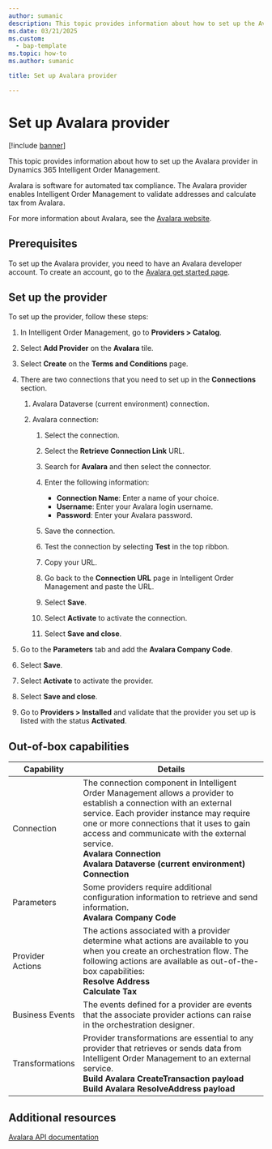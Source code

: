 ```yaml
---
author: sumanic
description: This topic provides information about how to set up the Avalara provider in Dynamics 365 Intelligent Order Management.
ms.date: 03/21/2025
ms.custom: 
  - bap-template
ms.topic: how-to
ms.author: sumanic

title: Set up Avalara provider

---
```


# Set up Avalara provider

[!include [banner](includes/banner.md)]


This topic provides information about how to set up the Avalara provider in Dynamics 365 Intelligent Order Management.

Avalara is software for automated tax compliance. The Avalara provider enables Intelligent Order Management to validate addresses and calculate tax from Avalara.  
  
For more information about Avalara, see the [Avalara website](https://www.avalara.com/us/en/index.html). 

## Prerequisites

To set up the Avalara provider, you need to have an Avalara developer account. To create an account, go to the [Avalara get started page](https://www.avalara.com/us/en/get-started.html).

## Set up the provider

To set up the provider, follow these steps:

1. In Intelligent Order Management, go to **Providers > Catalog**.

2. Select **Add Provider** on the **Avalara** tile.

3. Select **Create** on the **Terms and Conditions** page.

4. There are two connections that you need to set up in the **Connections** section.

    1. Avalara Dataverse (current environment) connection.

    2. Avalara connection:

       1. Select the connection.

       1. Select the **Retrieve Connection Link** URL.

       1. Search for **Avalara** and then select the connector.

       1. Enter the following information: 
          - **Connection Name**: Enter a name of your choice.
          - **Username**: Enter your Avalara login username.
          - **Password**: Enter your Avalara password.

       1. Save the connection.

       1. Test the connection by selecting **Test** in the top ribbon.

       1. Copy your URL.

       1. Go back to the **Connection URL** page in Intelligent Order Management and paste the URL.

       1. Select **Save**.

       1. Select **Activate** to activate the connection.

       1. Select **Save and close**.

5.  Go to the **Parameters** tab and add the **Avalara Company Code**. 

6. Select **Save**.

7. Select **Activate** to activate the provider.

8. Select **Save and close**.

9. Go to **Providers > Installed** and validate that the provider you set up is listed with the status **Activated**.


##  Out-of-box capabilities

|  Capability | Details |
| ------------------ | -------------------------------- |
|    Connection             |   The connection component in Intelligent Order Management allows a provider to establish a connection with an external service. Each provider instance may require one or more connections that it uses to gain access and communicate with the external service.<br>**Avalara Connection**<br>**Avalara Dataverse (current environment) Connection**   |
|    Parameters             |    Some providers require additional configuration information to retrieve and send information.<br>**Avalara Company Code**  |
|    Provider Actions     |    The actions associated with a provider determine what actions are available to you when you create an orchestration flow. The following actions are available as out-of-the-box capabilities: <br>**Resolve Address**<br>**Calculate Tax**|
|    Business Events      |   The events defined for a provider are events that the associate provider actions can raise in the orchestration designer.        |
|    Transformations        |    Provider transformations are essential to any provider that retrieves or sends data from Intelligent Order Management to an external service.<br>**Build Avalara CreateTransaction payload**<br>**Build Avalara ResolveAddress payload** |

## Additional resources
[Avalara API documentation](https://developer.avalara.com/documentation/)
